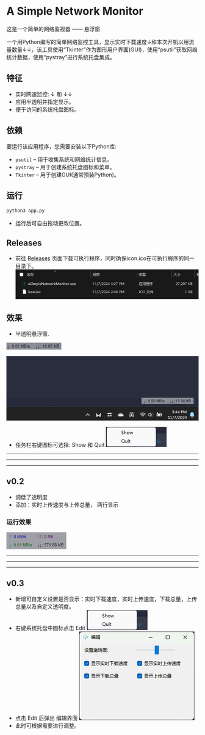 # A Simple Network Monitor

这是一个简单的网络监视器 —— 悬浮窗


一个用Python编写的简单网络监控工具，显示实时下载速度↓和本次开机以用流量数量↓↓，该工具使用“Tkinter”作为图形用户界面(GUI)，使用“psutil”获取网络统计数据，使用“pystray”进行系统托盘集成。

## 特征

- 实时网速监控: ↓ 和 ↓↓
- 应用半透明并指定显示。
- 便于访问的系统托盘图标。

## 依赖

要运行该应用程序，您需要安装以下Python库:

- `psutil` – 用于收集系统和网络统计信息。
- `pystray` – 用于创建系统托盘图标和菜单。
- `Tkinter` – 用于创建GUI(通常预装Python)。

## 运行

```bash
python3 app.py
```
 - 运行后可自由拖动更改位置。

## Releases
 - 前往 [Releases](https://github.com/czheisenberg/A-SimpleNetworkMonitor/releases/tag/0.1)  页面下载可执行程序，同时确保icon.ico在可执行程序的同一目录下。
![](./images/3.png)

## 效果
 - 半透明悬浮窗.

![](./images/1.png)

![](./images/2.png)

 - 任务栏右键图标可选择: Show 和 Quit
![](./images/show-quit.png)

---
---
---

## v0.2
 - 调低了透明度
 - 添加：实时上传速度与上传总量， 两行显示
### 运行效果
![](./images/v0.2.png)

---
---
---

## v0.3
 - 新增可自定义设置是否显示：实时下载速度，实时上传速度，下载总量，上传总量以及自定义透明度。
 - 右键系统托盘中图标点击 Edit
![](./images/show-quit.png)
 - 点击 Edit 后弹出 编辑界面
![](./images/v0.3-Edit-main.png)
 - 此时可根据需要进行调整。